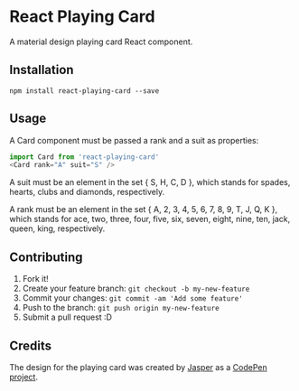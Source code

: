 # React Playing Card

A material design playing card React component.

## Installation

`npm install react-playing-card --save`

## Usage

A Card component must be passed a rank and a suit as properties:

```javascript
import Card from 'react-playing-card'
<Card rank="A" suit="S" />
```

A suit must be an element in the set { S, H, C, D }, which stands for spades, hearts, clubs and diamonds, respectively.

A rank must be an element in the set { A, 2, 3, 4, 5, 6, 7, 8, 9, T, J, Q, K }, which stands for ace, two, three, four, five, six, seven, eight, nine, ten, jack, queen, king, respectively.

## Contributing

1. Fork it!
2. Create your feature branch: `git checkout -b my-new-feature`
3. Commit your changes: `git commit -am 'Add some feature'`
4. Push to the branch: `git push origin my-new-feature`
5. Submit a pull request :D

## Credits

The design for the playing card was created by [Jasper](http://codepen.io/jboeijenga/) as a [CodePen project](http://codepen.io/jboeijenga/pen/EadGdj).
